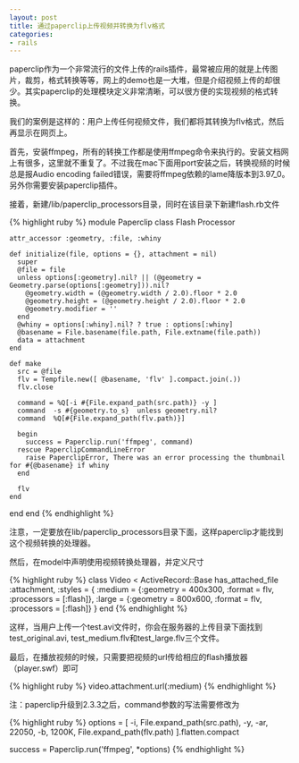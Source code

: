 ```yaml
---
layout: post
title: 通过paperclip上传视频并转换为flv格式
categories:
- rails
---
```

paperclip作为一个非常流行的文件上传的rails插件，最常被应用的就是上传图片，裁剪，格式转换等等，网上的demo也是一大堆，但是介绍视频上传的却很少。其实paperclip的处理模块定义非常清晰，可以很方便的实现视频的格式转换。

我们的案例是这样的：用户上传任何视频文件，我们都将其转换为flv格式，然后再显示在网页上。

首先，安装ffmpeg，所有的转换工作都是使用ffmpeg命令来执行的。安装文档网上有很多，这里就不重复了。不过我在mac下面用port安装之后，转换视频的时候总是报Audio encoding failed错误，需要将ffmpeg依赖的lame降版本到3.97_0。另外你需要安装paperclip插件。

接着，新建/lib/paperclip_processors目录，同时在该目录下新建flash.rb文件

{% highlight ruby %}
module Paperclip
  class Flash  Processor

    attr_accessor :geometry, :file, :whiny

    def initialize(file, options = {}, attachment = nil)
      super
      @file = file
      unless options[:geometry].nil? || (@geometry = Geometry.parse(options[:geometry])).nil?
        @geometry.width = (@geometry.width / 2.0).floor * 2.0
        @geometry.height = (@geometry.height / 2.0).floor * 2.0
        @geometry.modifier = ''
      end
      @whiny = options[:whiny].nil? ? true : options[:whiny]
      @basename = File.basename(file.path, File.extname(file.path))
      data = attachment
    end

    def make
      src = @file
      flv = Tempfile.new([ @basename, 'flv' ].compact.join(.))
      flv.close

      command = %Q[-i #{File.expand_path(src.path)} -y ]
      command  -s #{geometry.to_s}  unless geometry.nil?
      command  %Q[#{File.expand_path(flv.path)}]

      begin
        success = Paperclip.run('ffmpeg', command)
      rescue PaperclipCommandLineError
        raise PaperclipError, There was an error processing the thumbnail for #{@basename} if whiny
      end

      flv
    end
  end
end
{% endhighlight %}

注意，一定要放在lib/paperclip_processors目录下面，这样paperclip才能找到这个视频转换的处理器。

然后，在model中声明使用视频转换处理器，并定义尺寸

{% highlight ruby %}
class Video < ActiveRecord::Base
  has_attached_file :attachment, :styles = {
    :medium = {:geometry = 400x300, :format = flv, :processors = [:flash]},
    :large = {:geometry = 800x600, :format = flv, :processors = [:flash]}
  }
end
{% endhighlight %}

这样，当用户上传一个test.avi文件时，你会在服务器的上传目录下面找到test_original.avi, test_medium.flv和test_large.flv三个文件。

最后，在播放视频的时候，只需要把视频的url传给相应的flash播放器（player.swf）即可

{% highlight ruby %}
video.attachment.url(:medium)
{% endhighlight %}



注：paperclip升级到2.3.3之后，command参数的写法需要修改为

{% highlight ruby %}
options = [
  -i,
  File.expand_path(src.path),
  -y,
  -ar,
  22050,
  -b,
  1200K,
  File.expand_path(flv.path)
].flatten.compact

success = Paperclip.run('ffmpeg', *options)
{% endhighlight %}





